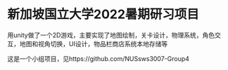 # 新加坡国立大学2022暑期研习项目
用unity做了一个2D游戏，主要实现了地图绘制，关卡设计，物理系统，角色交互，地图和视角切换，UI设计，物品栏商店系统本地存储等

这是一个小组项目，见https://github.com/NUSsws3007-Group4
